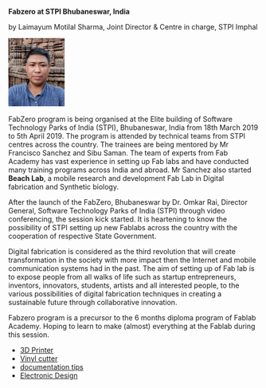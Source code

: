 **Fabzero at STPI Bhubaneswar, India** 

by Laimayum Motilal Sharma, Joint Director & Centre in charge, STPI Imphal


![Laimayum Motilal Sharma](img/selfieupload.jpg)



FabZero program is being organised at the Elite building of Software Technology Parks of India (STPI), Bhubaneswar, India from 18th March 2019 to 5th April 2019.
The program is attended by technical teams from STPI centres across the country. 
The trainees are being mentored by Mr Francisco Sanchez and Sibu Saman. The team of experts from Fab Academy has vast experience in setting up  Fab labs and have conducted many training programs across India and abroad. Mr Sanchez also started **Beach Lab**, a mobile research and development Fab Lab in Digital fabrication and Synthetic biology.


After the launch of the FabZero, Bhubaneswar  by Dr. Omkar Rai,  Director General, Software Technology Parks of India (STPI) through video conferencing, the session kick started. It is heartening to know the possibility of STPI setting up new Fablabs across the country with the cooperation of  respective State Government.

Digital fabrication is considered as the third revolution that will create transformation in the society with more impact then the  Internet and mobile communication systems had in the past. 
The aim of setting up of Fab lab is to expose people from all walks of life such as startup entrepreneurs, inventors, innovators, students, artists and all interested people, to the various possibilities of digital fabrication techniques in creating a sustainable future through collaborative innovation.

Fabzero program is a precursor to the 6 months diploma program of Fablab Academy. Hoping to learn to make (almost) everything at the Fablab during this session.



- [3D Printer](3DPrinter.md)
- [Vinyl cutter](vin.md)
- [documentation tips](documentation.md)
- [Electronic Design](design.md)